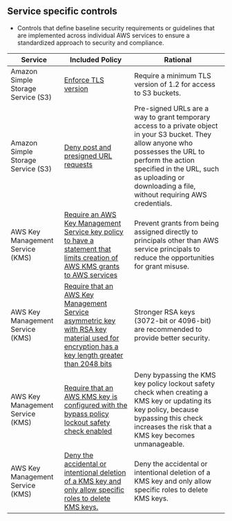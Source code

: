 ## Service specific controls

* Controls that define baseline security requirements or guidelines that are implemented across individual AWS services to ensure a standardized approach to security and compliance.


|Service | Included Policy | Rational | 
|------|-------------|-------------|
|Amazon Simple Storage Service (S3)|[Enforce TLS version](Amazon-S3-bucket-policy-controls:Enforce-TLS-version.json) | Require a minimum TLS version of 1.2 for access to S3 buckets.|
|Amazon Simple Storage Service (S3)|[Deny post and presigned URL requests](Amazon-S3-bucket-policy-controls:Deny-post-and-presigned-URL-requests.json)| Pre-signed URLs are a way to grant temporary access to a private object in your S3 bucket. They allow anyone who possesses the URL to perform the action specified in the URL, such as uploading or downloading a file, without requiring AWS credentials.|
|AWS Key Management Service (KMS)|[Require an AWS Key Management Service key policy to have a statement that limits creation of AWS KMS grants to AWS services](AWS-KMS-key-controls:Require-an-AWS-Key-Management-Service-key-policy-to-have-a-statement-that-limits-creation-of-AWS-KMS-grants-to-AWS-services.json) |Prevent grants from being assigned directly to principals other than AWS service principals to reduce the opportunities for grant misuse.|
|AWS Key Management Service (KMS)|[Require that an AWS Key Management Service asymmetric key with RSA key material used for encryption has a key length greater than 2048 bits](AWS-KMS-key-controls:Require-that-an-AWS-Key-Management-Service-asymmetric-key-with-RSA-key-material-used-for-encryption-has-a-key-length-greater-than-2048-bits.json) |Stronger RSA keys (3072-bit or 4096-bit) are recommended to provide better security.|
|AWS Key Management Service (KMS)|[Require that an AWS KMS key is configured with the bypass policy lockout safety check enabled](AWS-KMS-key-controls:Require-that-an-AWS-KMS-key-is-configured-with-the-bypass-policy-lockout-safety-check-enabled.json) |Deny bypassing the KMS key policy lockout safety check when creating a KMS key or updating its key policy, because bypassing this check increases the risk that a KMS key becomes unmanageable.|
|AWS Key Management Service (KMS)|[Deny the accidental or intentional deletion of a KMS key and only allow specific roles to delete KMS keys.](AWS-KMS-key-controls:Deny-the-accidental-or-intentional-deletion-of-a-KMS-key-and-only-allow-specific-roles-to-delete-KMS-keys.json)|Deny the accidental or intentional deletion of a KMS key and only allow specific roles to delete KMS keys.|











